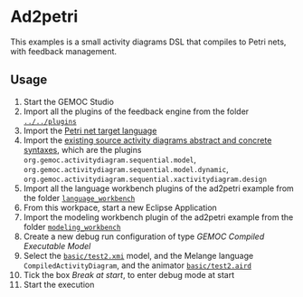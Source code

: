 # Ad2petri

This examples is a small activity diagrams DSL that compiles to Petri nets, with feedback management.

## Usage

1. Start the GEMOC Studio
2. Import all the plugins of the feedback engine from the folder [`../../plugins`](../../plugins)
3. Import the [Petri net target language](https://github.com/gemoc/petrinet/tree/master/petrinetv1)
4. Import the [existing source activity diagrams abstract and concrete syntaxes](https://github.com/gemoc/activitydiagram/tree/master/dev/gemoc_sequential/language_workbench), which are the plugins `org.gemoc.activitydiagram.sequential.model`, `org.gemoc.activitydiagram.sequential.model.dynamic`, `org.gemoc.activitydiagram.sequential.xactivitydiagram.design`
5. Import all the language workbench plugins of the ad2petri example from the folder [`language_workbench`](language_workbench)
6. From this workpace, start a new Eclipse Application
7. Import the modeling workbench plugin of the ad2petri example from the folder [`modeling_workbench`](modeling_workbench)
8. Create a new debug run configuration of type *GEMOC Compiled Executable Model*
9. Select the [`basic/test2.xmi`](modeling_workbench/org.gemoc.activitydiagram.sequential.ad2petri.models/basic/test2.xmi) model, and the Melange language `CompiledActivityDiagram`, and the animator [`basic/test2.aird`](modeling_workbench/org.gemoc.activitydiagram.sequential.ad2petri.models/basic/test2.aird)
10. Tick the box *Break at start*, to enter debug mode at start
11. Start the execution
